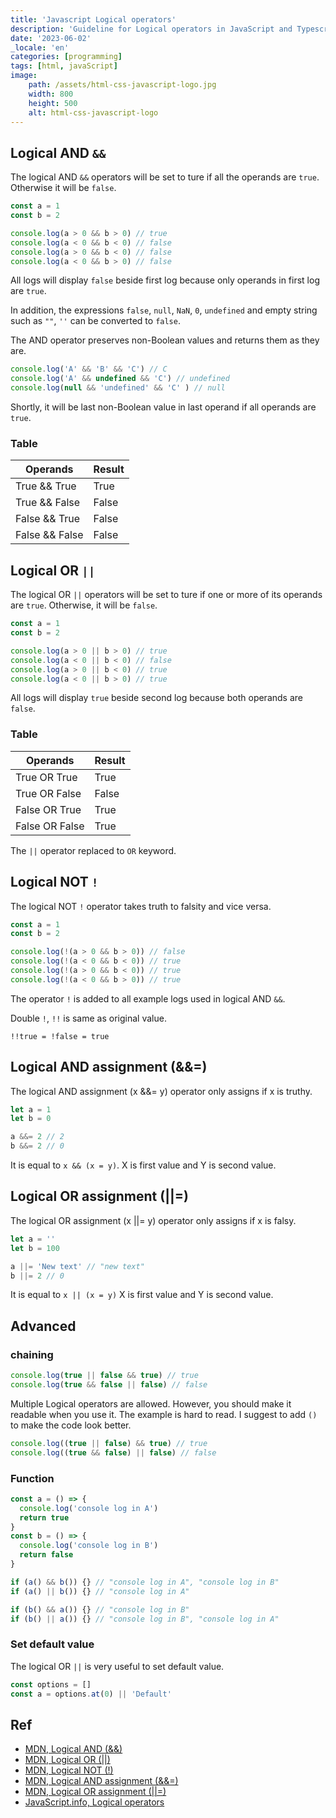 ```yaml
---
title: 'Javascript Logical operators'
description: 'Guideline for Logical operators in JavaScript and Typescript'
date: '2023-06-02'
_locale: 'en'
categories: [programming]
tags: [html, javaScript]
image:
    path: /assets/html-css-javascript-logo.jpg
    width: 800
    height: 500
    alt: html-css-javascript-logo
---
```

## Logical AND `&&`
The logical AND `&&` operators will be set to ture if all the operands are `true`. Otherwise it will be `false`.
```js
const a = 1
const b = 2

console.log(a > 0 && b > 0) // true
console.log(a < 0 && b < 0) // false
console.log(a > 0 && b < 0) // false
console.log(a < 0 && b > 0) // false
```
All logs will display `false` beside first log because only operands in first log are `true`.

In addition, the expressions `false`, `null`, `NaN`, `0`, `undefined` and empty string such as `""`, `''` can be converted to `false`.

The AND operator preserves non-Boolean values and returns them as they are.
```js
console.log('A' && 'B' && 'C') // C
console.log('A' && undefined && 'C') // undefined
console.log(null && 'undefined' && 'C' ) // null
```
Shortly, it will be last non-Boolean value in last operand if all operands are `true`.

### Table
| Operands        | Result |
| --------------- | ------ |
| True  &&  True  | True   |
| True  &&  False | False  |
| False &&  True  | False  |
| False &&  False | False  |

## Logical OR `||`
The logical OR `||` operators will be set to ture if one or more of its operands are `true`. Otherwise, it will be `false`.
```js
const a = 1
const b = 2

console.log(a > 0 || b > 0) // true
console.log(a < 0 || b < 0) // false
console.log(a > 0 || b < 0) // true
console.log(a < 0 || b > 0) // true
```
All logs will display `true` beside second log because both operands are `false`.

### Table
| Operands        | Result |
| --------------- | ------ |
| True  OR  True  | True   |
| True  OR  False | False  |
| False OR  True  | True   |
| False OR  False | True   |

The `||` operator replaced to `OR` keyword.

## Logical NOT `!`
The logical NOT `!` operator takes truth to falsity and vice versa.
```js
const a = 1
const b = 2

console.log(!(a > 0 && b > 0)) // false
console.log(!(a < 0 && b < 0)) // true
console.log(!(a > 0 && b < 0)) // true
console.log(!(a < 0 && b > 0)) // true
```
The operator `!` is added to all example logs used in logical AND `&&`.

Double `!`, `!!` is same as original value.
```text
!!true = !false = true
```

## Logical AND assignment (&&=)
The logical AND assignment (x &&= y) operator only assigns if x is truthy.
```js
let a = 1
let b = 0

a &&= 2 // 2
b &&= 2 // 0
```
It is equal to `x && (x = y)`. X is first value and Y is second value.

## Logical OR assignment (||=)
The logical OR assignment (x ||= y) operator only assigns if x is falsy.
```js
let a = ''
let b = 100

a ||= 'New text' // "new text"
b ||= 2 // 0
```
It is equal to `x || (x = y)` X is first value and Y is second value.

## Advanced
### chaining
```js
console.log(true || false && true) // true
console.log(true && false || false) // false
```
Multiple Logical operators are allowed. However, you should make it readable when you use it. The example is hard to read. 
I suggest to add `()` to make the code look better. 
```js
console.log((true || false) && true) // true
console.log((true && false) || false) // false
```

### Function
```js
const a = () => {
  console.log('console log in A')
  return true
}
const b = () => {
  console.log('console log in B')
  return false
}

if (a() && b()) {} // "console log in A", "console log in B"
if (a() || b()) {} // "console log in A"

if (b() && a()) {} // "console log in B"
if (b() || a()) {} // "console log in B", "console log in A"
```

### Set default value
The logical OR `||` is very useful to set default value.

```js
const options = [] 
const a = options.at(0) || 'Default'
```

## Ref
- [MDN, Logical AND (&&)](https://developer.mozilla.org/en-US/docs/Web/JavaScript/Reference/Operators/Logical_AND)
- [MDN, Logical OR (||)](https://developer.mozilla.org/en-US/docs/Web/JavaScript/Reference/Operators/Logical_OR)
- [MDN, Logical NOT (!)](https://developer.mozilla.org/en-US/docs/Web/JavaScript/Reference/Operators/Logical_NOT)
- [MDN, Logical AND assignment (&&=)](https://developer.mozilla.org/en-US/docs/Web/JavaScript/Reference/Operators/Logical_AND_assignment)
- [MDN, Logical OR assignment (||=)](https://developer.mozilla.org/en-US/docs/Web/JavaScript/Reference/Operators/Logical_OR_assignment)
- [JavaScript.info, Logical operators](https://javascript.info/logical-operators)
